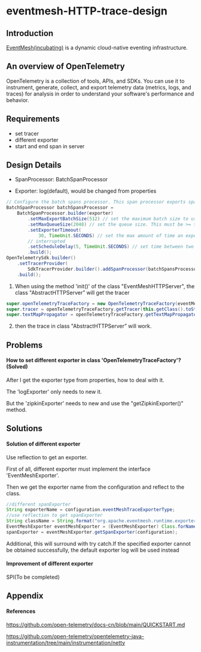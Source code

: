 # eventmesh-HTTP-trace-design

## Introduction

[EventMesh(incubating)](https://github.com/apache/incubator-eventmesh) is a dynamic cloud-native eventing infrastructure.

## An overview of OpenTelemetry

OpenTelemetry is a collection of tools, APIs, and SDKs. You can use it to instrument, generate, collect, and export telemetry data (metrics, logs, and traces) for analysis in order to understand your software's performance and behavior.

## Requirements

- set tracer
- different exporter
- start and end span in server

## Design Details

* SpanProcessor:   BatchSpanProcessor

* Exporter:  log(default), would be changed from properties

```java
// Configure the batch spans processor. This span processor exports span in batches.
BatchSpanProcessor batchSpansProcessor =
    BatchSpanProcessor.builder(exporter)
        .setMaxExportBatchSize(512) // set the maximum batch size to use
        .setMaxQueueSize(2048) // set the queue size. This must be >= the export batch size
        .setExporterTimeout(
            30, TimeUnit.SECONDS) // set the max amount of time an export can run before getting
        // interrupted
        .setScheduleDelay(5, TimeUnit.SECONDS) // set time between two different exports
        .build();
OpenTelemetrySdk.builder()
    .setTracerProvider(
        SdkTracerProvider.builder().addSpanProcessor(batchSpansProcessor).build())
    .build();
```

1. When using the method 'init()' of the class "EventMeshHTTPServer", the class "AbstractHTTPServer” will get the tracer

```java
super.openTelemetryTraceFactory = new OpenTelemetryTraceFactory(eventMeshHttpConfiguration);
super.tracer = openTelemetryTraceFactory.getTracer(this.getClass().toString());
super.textMapPropagator = openTelemetryTraceFactory.getTextMapPropagator();
```

2. then the trace in class "AbstractHTTPServer” will work.

## Problems

#### How to set different exporter in class 'OpenTelemetryTraceFactory'?(Solved)

After I get the exporter type from properties, how to deal with it.

The 'logExporter' only needs to new it.

But the 'zipkinExporter' needs to new and use the "getZipkinExporter()" method.

## Solutions
#### Solution of different exporter
Use reflection to get an exporter.

First of all, different exporter must implement the interface 'EventMeshExporter'.

Then we get the exporter name from the configuration and reflect to the class.
```java
//different spanExporter
String exporterName = configuration.eventMeshTraceExporterType;
//use reflection to get spanExporter
String className = String.format("org.apache.eventmesh.runtime.exporter.%sExporter",exporterName);
EventMeshExporter eventMeshExporter = (EventMeshExporter) Class.forName(className).newInstance();
spanExporter = eventMeshExporter.getSpanExporter(configuration);
```

Additional, this will surround with try catch.If the specified exporter cannot be obtained successfully, the default exporter log will be used instead

#### Improvement of different exporter

SPI(To be completed)


## Appendix

#### References

https://github.com/open-telemetry/docs-cn/blob/main/QUICKSTART.md

https://github.com/open-telemetry/opentelemetry-java-instrumentation/tree/main/instrumentation/netty
